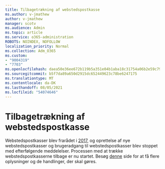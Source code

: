 ```yaml
---
title: Tilbagetrækning af webstedspostkasse
ms.author: v-jmathew
author: v-jmathew
manager: scotv
ms.audience: Admin
ms.topic: article
ms.service: o365-administration
ROBOTS: NOINDEX, NOFOLLOW
localization_priority: Normal
ms.collection: Adm_O365
ms.custom:
- "9004319"
- "7703"
ms.openlocfilehash: daea50e36ee672b119b5a351e04b1aba18c31754a06b2e59c792e2c748cfcca6
ms.sourcegitcommit: b5f7da89a650d2915dc652449623c78be6247175
ms.translationtype: MT
ms.contentlocale: da-DK
ms.lasthandoff: 08/05/2021
ms.locfileid: "54074646"
---
```

# <a name="retirement-of-site-mailbox"></a>Tilbagetrækning af webstedspostkasse

Webstedspostkasser blev frarådet i [2017,](https://techcommunity.microsoft.com/t5/microsoft-sharepoint-blog/deprecation-of-site-mailboxes/ba-p/93028) og oprettelse af nye webstedspostkasser og brugeradgang til webstedspostkasser blev stoppet med efterfølgende meddelelser. Processen med at trække webstedspostkasserne tilbage er nu startet. Besøg [denne](https://aka.ms/SiteMailboxRetirement) side for at få flere oplysninger og de handlinger, der skal gøres.
